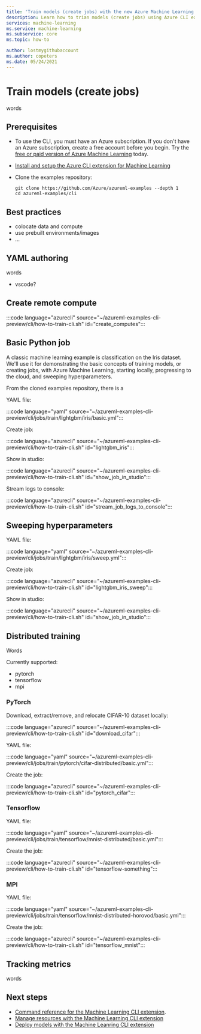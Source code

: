```yaml
---
title: 'Train models (create jobs) with the new Azure Machine Learning CLI'
description: Learn how to trian models (create jobs) using Azure CLI extension for Machine Learning.
services: machine-learning
ms.service: machine-learning
ms.subservice: core
ms.topic: how-to

author: lostmygithubaccount
ms.author: copeters
ms.date: 05/24/2021
---
```


# Train models (create jobs)

words

## Prerequisites

- To use the CLI, you must have an Azure subscription. If you don't have an Azure subscription, create a free account before you begin. Try the [free or paid version of Azure Machine Learning](https://aka.ms/AMLFree) today.

- [Install and setup the Azure CLI extension for Machine Learning](how-to-configure-cli.md)

- Clone the examples repository:

    ```azurecli
    git clone https://github.com/Azure/azureml-examples --depth 1
    cd azureml-examples/cli
    ```

## Best practices

- colocate data and compute
- use prebuilt environments/images
- ... 

## YAML authoring

words

- vscode?

## Create remote compute

:::code language="azurecli" source="~/azureml-examples-cli-preview/cli/how-to-train-cli.sh" id="create_computes":::

## Basic Python job

A classic machine learning example is classification on the Iris dataset. We'll use it for demonstrating the basic concepts of training models, or creating jobs, with Azure Machine Learning, starting locally, progressing to the cloud, and sweeping hyperparameters.

From the cloned examples repository, there is a 

YAML file:

:::code language="yaml" source="~/azureml-examples-cli-preview/cli/jobs/train/lightgbm/iris/basic.yml":::

Create job:

:::code language="azurecli" source="~/azureml-examples-cli-preview/cli/how-to-train-cli.sh" id="lightgbm_iris":::

Show in studio:

:::code language="azurecli" source="~/azureml-examples-cli-preview/cli/how-to-train-cli.sh" id="show_job_in_studio":::

Stream logs to console:

:::code language="azurecli" source="~/azureml-examples-cli-preview/cli/how-to-train-cli.sh" id="stream_job_logs_to_console":::

## Sweeping hyperparameters

YAML file:

:::code language="yaml" source="~/azureml-examples-cli-preview/cli/jobs/train/lightgbm/iris/sweep.yml":::

Create job:

:::code language="azurecli" source="~/azureml-examples-cli-preview/cli/how-to-train-cli.sh" id="lightgbm_iris_sweep":::

Show in studio:

:::code language="azurecli" source="~/azureml-examples-cli-preview/cli/how-to-train-cli.sh" id="show_job_in_studio":::

## Distributed training

Words

Currently supported:

- pytorch
- tensorflow
- mpi

### PyTorch

Download, extract/remove, and relocate CIFAR-10 dataset locally:

:::code language="azurecli" source="~/azureml-examples-cli-preview/cli/how-to-train-cli.sh" id="download_cifar":::

YAML file:

:::code language="yaml" source="~/azureml-examples-cli-preview/cli/jobs/train/pytorch/cifar-distributed/basic.yml":::

Create the job:

:::code language="azurecli" source="~/azureml-examples-cli-preview/cli/how-to-train-cli.sh" id="pytorch_cifar":::

### Tensorflow

YAML file:

:::code language="yaml" source="~/azureml-examples-cli-preview/cli/jobs/train/tensorflow/mnist-distributed/basic.yml":::

Create the job:

:::code language="azurecli" source="~/azureml-examples-cli-preview/cli/how-to-train-cli.sh" id="tensorflow-something":::

### MPI

YAML file:

:::code language="yaml" source="~/azureml-examples-cli-preview/cli/jobs/train/tensorflow/mnist-distributed-horovod/basic.yml":::

Create the job:

:::code language="azurecli" source="~/azureml-examples-cli-preview/cli/how-to-train-cli.sh" id="tensorflow_mnist":::


## Tracking metrics

words

## Next steps

- [Command reference for the Machine Learning CLI extension](/cli/azure/ext/ml/ml).
- [Manage resources with the Machine Learning CLI extension](how-to-manage-resources-cli.md)
- [Deploy models with the Machine Leanring CLI extension](how-to-deploy-cli.md)

